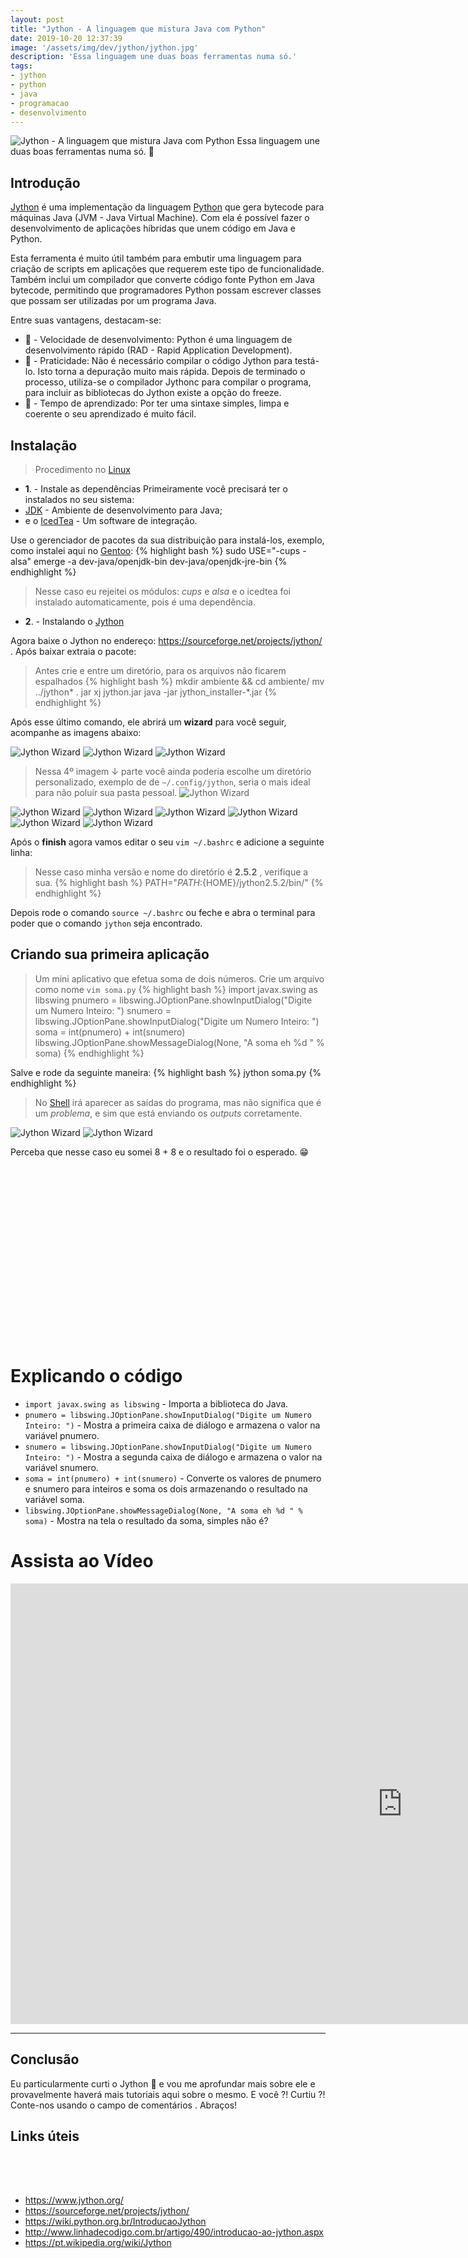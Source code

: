 ```yaml
---
layout: post
title: "Jython - A linguagem que mistura Java com Python"
date: 2019-10-20 12:37:39
image: '/assets/img/dev/jython/jython.jpg'
description: 'Essa linguagem une duas boas ferramentas numa só.'
tags:
- jython
- python
- java
- programacao
- desenvolvimento
---
```


![Jython - A linguagem que mistura Java com Python](/assets/img/dev/jython/jython.jpg)
Essa linguagem une duas boas ferramentas numa só. 🐍

## Introdução

[Jython](https://www.jython.org/) é uma implementação da linguagem [Python](https://terminalroot.com.br/2019/10/script-basico-de-python-para-aprendizado.html) que gera bytecode para máquinas Java (JVM - Java Virtual Machine). Com ela é possível fazer o desenvolvimento de aplicações híbridas que unem código em Java e Python. 

Esta ferramenta é muito útil também para embutir uma linguagem para criação de scripts em aplicações que requerem este tipo de funcionalidade. Também inclui um compilador que converte código fonte Python em Java bytecode, permitindo que programadores Python possam escrever classes que possam ser utilizadas por um programa Java.

Entre suas vantagens, destacam-se:

+ 🐍 - Velocidade de desenvolvimento: Python é uma linguagem de desenvolvimento rápido (RAD - Rapid Application Development).
+ 🐍 - Praticidade: Não é necessário compilar o código Jython para testá-lo. Isto torna a depuração muito mais rápida. Depois de terminado o processo, utiliza-se o compilador Jythonc para compilar o programa, para incluir as bibliotecas do Jython existe a opção do freeze.
+ 🐍 - Tempo de aprendizado: Por ter uma sintaxe simples, limpa e coerente o seu aprendizado é muito fácil.

<script async src="https://pagead2.googlesyndication.com/pagead/js/adsbygoogle.js"></script>
<!-- Informat -->
<ins class="adsbygoogle"
     style="display:block"
     data-ad-client="ca-pub-2838251107855362"
     data-ad-slot="2327980059"
     data-ad-format="auto"
     data-full-width-responsive="true"></ins>
<script>
(adsbygoogle = window.adsbygoogle || []).push({});
</script>

## Instalação
> Procedimento no [Linux](https://terminalroot.com.br/linux)

+ **1**. - Instale as dependências 
Primeiramente você precisará ter o instalados no seu sistema:
+ [JDK](https://openjdk.java.net/) - Ambiente de desenvolvimento para Java;
+ e o [IcedTea](https://icedtea.classpath.org) - Um software de integração.

Use o gerenciador de pacotes da sua distribuição para instalá-los, exemplo, como instalei aqui no [Gentoo](https://terminalroot.com.br/2017/05/como-instalar-o-gentoo.html):
{% highlight bash %}
sudo USE="-cups -alsa" emerge -a dev-java/openjdk-bin dev-java/openjdk-jre-bin
{% endhighlight %}
> Nesse caso eu rejeitei os módulos: *cups* e *alsa* e o icedtea foi instalado automaticamente, pois é uma dependência.

+ **2**. - Instalando o [Jython](https://www.jython.org/)

Agora baixe o Jython no endereço: <https://sourceforge.net/projects/jython/> . Após baixar extraia o pacote:
> Antes crie e entre um diretório, para os arquivos não ficarem espalhados
{% highlight bash %}
mkdir ambiente && cd ambiente/
mv ../jython* .
jar xj jython.jar
java -jar jython_installer-*.jar
{% endhighlight %}

Após esse último comando, ele abrirá um **wizard** para você seguir, acompanhe as imagens abaixo:

![Jython Wizard](/assets/img/dev/jython/jython01.png)
![Jython Wizard](/assets/img/dev/jython/jython02.png)
![Jython Wizard](/assets/img/dev/jython/jython03.png)
<!-- RETANGULO LARGO 2 -->
<script async src="//pagead2.googlesyndication.com/pagead/js/adsbygoogle.js"></script>
<ins class="adsbygoogle"
style="display:block; text-align:center;"
data-ad-layout="in-article"
data-ad-format="fluid"
data-ad-client="ca-pub-2838251107855362"
data-ad-slot="8549252987"></ins>
<script>
(adsbygoogle = window.adsbygoogle || []).push({});
</script>

> Nessa 4º imagem ↓ parte você ainda poderia escolhe um diretório personalizado, exemplo de de `~/.config/jython`, seria o mais ideal para não poluir sua pasta pessoal.
![Jython Wizard](/assets/img/dev/jython/jython04.png)

![Jython Wizard](/assets/img/dev/jython/jython05.png)
![Jython Wizard](/assets/img/dev/jython/jython06.png)
![Jython Wizard](/assets/img/dev/jython/jython07.png)
![Jython Wizard](/assets/img/dev/jython/jython08.png)
![Jython Wizard](/assets/img/dev/jython/jython09.png)
![Jython Wizard](/assets/img/dev/jython/jython10.png)


Após o **finish** agora vamos editar o seu `vim ~/.bashrc` e adicione a seguinte linha:
> Nesse caso minha versão e nome do diretório é **2.5.2** , verifique a sua.
{% highlight bash %}
PATH="${PATH}:${HOME}/jython2.5.2/bin/"
{% endhighlight %}

Depois rode o comando `source ~/.bashrc` ou feche e abra o terminal para poder que o comando `jython` seja encontrado.

## Criando sua primeira aplicação
> Um mini aplicativo que efetua soma de dois números.
Crie um arquivo como nome `vim soma.py`
{% highlight bash %}
import javax.swing as libswing 
pnumero = libswing.JOptionPane.showInputDialog("Digite um Numero Inteiro: ") 
snumero = libswing.JOptionPane.showInputDialog("Digite um Numero Inteiro: ") 
soma = int(pnumero) + int(snumero) 
libswing.JOptionPane.showMessageDialog(None, "A soma eh %d " % soma)
{% endhighlight %}

Salve e rode da seguinte maneira:
{% highlight bash %}
jython soma.py
{% endhighlight %}

> No [Shell](https://terminalroot.com.br/shell) irá aparecer as saídas do programa, mas não significa que é um *problema*, e sim que está enviando os *outputs* corretamente.

![Jython Wizard](/assets/img/dev/jython/jython11.png)
![Jython Wizard](/assets/img/dev/jython/jython12.png)

Perceba que nesse caso eu somei 8 + 8 e o resultado foi o esperado. 😁️

<!-- QUADRADO -->
<script async src="//pagead2.googlesyndication.com/pagead/js/adsbygoogle.js"></script>
<ins class="adsbygoogle"
style="display:inline-block;width:336px;height:280px"
data-ad-client="ca-pub-2838251107855362"
data-ad-slot="5351066970"></ins>
<script>
(adsbygoogle = window.adsbygoogle || []).push({});
</script>

# Explicando o código
+ `import javax.swing as libswing` - Importa a biblioteca do Java.
+ `pnumero = libswing.JOptionPane.showInputDialog("Digite um Numero Inteiro: ")` - Mostra a primeira caixa de diálogo e armazena o valor na variável pnumero.
+ `snumero = libswing.JOptionPane.showInputDialog("Digite um Numero Inteiro: ")` - Mostra a segunda caixa de diálogo e armazena o valor na variável snumero.
+ `soma = int(pnumero) + int(snumero)` - Converte os valores de pnumero e snumero para inteiros e soma os dois armazenando o resultado na variável soma.
+ `libswing.JOptionPane.showMessageDialog(None, "A soma eh %d " % soma)` - Mostra na tela o resultado da soma, simples não é?

# Assista ao Vídeo

<!--<iframe width="910" height="390" src="https://www.youtube.com/embed/IOx2Hynwzh4" frameborder="0" allow="accelerometer; autoplay; encrypted-media; gyroscope; picture-in-picture" allowfullscreen></iframe> -->

<iframe width="1253" height="705" src="https://www.youtube.com/embed/IOx3Hynwzh4" title="YouTube video player" frameborder="0" allow="accelerometer; autoplay; clipboard-write; encrypted-media; gyroscope; picture-in-picture" allowfullscreen></iframe>

---

## Conclusão

Eu particularmente curti o Jython 🙌️ e vou me aprofundar mais sobre ele e provavelmente haverá mais tutoriais aqui sobre o mesmo. E você ?! Curtiu ?! Conte-nos usando o campo de comentários .
Abraços!

## Links úteis

<!-- MINI ANÚNCIO -->
<script async src="//pagead2.googlesyndication.com/pagead/js/adsbygoogle.js"></script>
<!-- Games Root -->
<ins class="adsbygoogle"
style="display:inline-block;width:336px;height:50px"
data-ad-client="ca-pub-2838251107855362"
data-ad-slot="5351066970"></ins>
<script>
(adsbygoogle = window.adsbygoogle || []).push({});
</script>

+ <https://www.jython.org/>
+ <https://sourceforge.net/projects/jython/>
+ <https://wiki.python.org.br/IntroducaoJython>
+ <http://www.linhadecodigo.com.br/artigo/490/introducao-ao-jython.aspx>
+ <https://pt.wikipedia.org/wiki/Jython>
    


